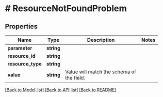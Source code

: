 # # ResourceNotFoundProblem

## Properties

Name | Type | Description | Notes
------------ | ------------- | ------------- | -------------
**parameter** | **string** |  |
**resource_id** | **string** |  |
**resource_type** | **string** |  |
**value** | **string** | Value will match the schema of the field. |

[[Back to Model list]](../../README.md#models) [[Back to API list]](../../README.md#endpoints) [[Back to README]](../../README.md)
